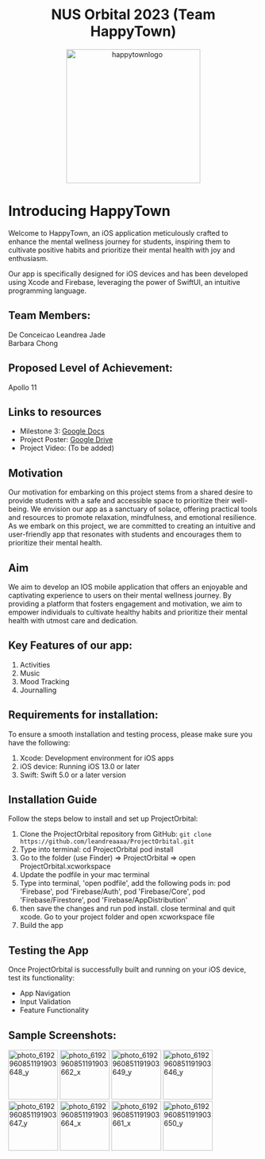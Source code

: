 <div align="center">
    <h1>NUS Orbital 2023 (Team HappyTown)</h1>
</div>

<div align="center">
    <img width="270" alt="happytownlogo" src="https://github.com/leandreaaaa/ProjectOrbital/assets/122248665/8b8c4dcc-c649-4ab8-8e0a-bec9cdfda56b">
</div>

# Introducing HappyTown
Welcome to HappyTown, an iOS application meticulously crafted to enhance the mental wellness journey for students, inspiring them to cultivate positive habits and prioritize their mental health with joy and enthusiasm. 

Our app is specifically designed for iOS devices and has been developed using Xcode and Firebase, leveraging the power of SwiftUI, an intuitive programming language.

## Team Members:   
De Conceicao Leandrea Jade  
Barbara Chong

## Proposed Level of Achievement: 
Apollo 11

## Links to resources
- Milestone 3: [Google Docs](https://docs.google.com/document/d/1jcKI_sMhuZCCF0r06glqSu3sAmZaY6Wu8afR5ReSeZM/edit?usp=sharing)
- Project Poster: [Google Drive](https://drive.google.com/file/d/14ahgQY0u5My9s3ueFYAgAQNTnVLSAQql/view?usp=sharing)
- Project Video: (To be added)

## Motivation
Our motivation for embarking on this project stems from a shared desire to provide students with a safe and accessible space to prioritize their well-being. We envision our app as a sanctuary of solace, offering practical tools and resources to promote relaxation, mindfulness, and emotional resilience. As we embark on this project, we are committed to creating an intuitive and user-friendly app that resonates with students and encourages them to prioritize their mental health. 

## Aim
We aim to develop an IOS mobile application that offers an enjoyable and captivating experience to users on their mental wellness journey. By providing a platform that fosters engagement and motivation, we aim to empower individuals to cultivate healthy habits and prioritize their mental health with utmost care and dedication.

## Key Features of our app:
1. Activities
2. Music
3. Mood Tracking
4. Journalling

## Requirements for installation:
To ensure a smooth installation and testing process, please make sure you have the following:

1. Xcode: Development environment for iOS apps
2. iOS device: Running iOS 13.0 or later
3. Swift: Swift 5.0 or a later version

## Installation Guide
Follow the steps below to install and set up ProjectOrbital:

1. Clone the ProjectOrbital repository from GitHub: `git clone https://github.com/leandreaaaa/ProjectOrbital.git`
2. Type into terminal:
cd ProjectOrbital
pod install
3. Go to the folder (use Finder) => ProjectOrbital => open ProjectOrbital.xcworkspace
4. Update the podfile in your mac terminal 
5. Type into terminal, 'open podfile', add the following pods in: pod 'Firebase', pod 'Firebase/Auth', pod 'Firebase/Core', pod 'Firebase/Firestore', pod 'Firebase/AppDistribution'
6. then save the changes and run pod install. close terminal and quit xcode. Go to your project folder and open xcworkspace file
7.  Build the app

## Testing the App
Once ProjectOrbital is successfully built and running on your iOS device, test its functionality:

- App Navigation
- Input Validation
- Feature Functionality
  
## Sample Screenshots:
<img src="https://github.com/leandreaaaa/ProjectOrbital/assets/122248665/0c57dcf4-a523-4238-8bdc-35cc2cc2e16d" alt="photo_6192960851191903648_y" width="100">
<img src="https://github.com/leandreaaaa/ProjectOrbital/assets/122248665/fa5dd78d-1cc6-40a0-a161-dbdeab537729" alt="photo_6192960851191903662_x" width="100">
<img src="https://github.com/leandreaaaa/ProjectOrbital/assets/122248665/8dd963ed-d818-468d-9d4a-b0c18a25122f" alt="photo_6192960851191903649_y" width="100">
<img src="https://github.com/leandreaaaa/ProjectOrbital/assets/122248665/0ebec95d-e552-46f9-982a-7666c6953476" alt="photo_6192960851191903646_y" width="100">
<img src="https://github.com/leandreaaaa/ProjectOrbital/assets/122248665/90378aef-9e97-4c45-b999-89c414925d5f" alt="photo_6192960851191903647_y" width="100">
<img src="https://github.com/leandreaaaa/ProjectOrbital/assets/122248665/c1c72f53-0353-4597-b886-d4dc43872ed5" alt="photo_6192960851191903664_x" width="100">
<img src="https://github.com/leandreaaaa/ProjectOrbital/assets/122248665/6371db1d-82f6-4967-a5ba-e74132a25e73" alt="photo_6192960851191903661_x" width="100">
<img src="https://github.com/leandreaaaa/ProjectOrbital/assets/122248665/910df4c2-b86c-4468-b83a-6e324c118f45" alt="photo_6192960851191903650_y" width="100">


